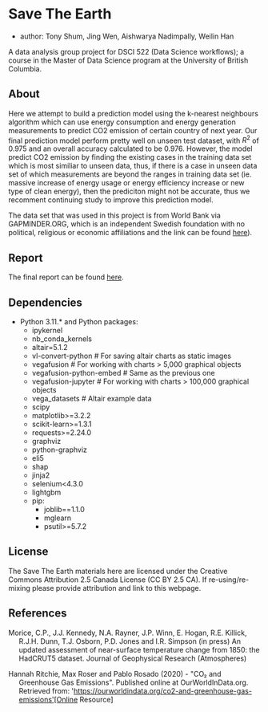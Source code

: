 # Save The Earth

  - author: Tony Shum, Jing Wen, Aishwarya Nadimpally, Weilin Han

A data analysis group project for DSCI 522 (Data Science workflows); a
course in the Master of Data Science program at the University of
British Columbia.

## About

Here we attempt to build a prediction model using the k-nearest neighbours algorithm
which can use energy consumption and energy generation measurements to predict CO2
emission of certain country of next year. Our final prediction model perform pretty well
on unseen test dataset, with $R^2$ of 0.975 and an overall accuracy calculated to be 0.976.
However, the model predict CO2 emission by finding the existing cases in the training data set
which is most similiar to unseen data, thus, if there is a case in unseen data set of which
measurements are beyond the ranges in training data set (ie. massive increase of energy usage
or energy efficiency increase or new type of clean energy), then the prediciton might not be
accurate, thus we recomment continuing study to improve this prediction model.

The data set that was used in this project is from World Bank via GAPMINDER.ORG, which is
an independent Swedish foundation with no political, religious or economic affiliations and
the link can be found [here](https://www.gapminder.org/)).

## Report

The final report can be found
[here](https://github.com/UBC-MDS/DSCI_522_Group-11_Save-The-Earth/blob/main/src/save_the_earth_model.html).

## Dependencies

  - Python 3.11.* and Python packages:
    - ipykernel
    - nb_conda_kernels
    - altair=5.1.2
    - vl-convert-python  # For saving altair charts as static images
    - vegafusion  # For working with charts > 5,000 graphical objects
    - vegafusion-python-embed  # Same as the previous one
    - vegafusion-jupyter  # For working with charts > 100,000 graphical objects
    - vega_datasets  # Altair example data
    - scipy
    - matplotlib>=3.2.2
    - scikit-learn>=1.3.1
    - requests>=2.24.0
    - graphviz
    - python-graphviz
    - eli5
    - shap
    - jinja2
    - selenium<4.3.0
    - lightgbm
    - pip:
        - joblib==1.1.0
        - mglearn
        - psutil>=5.7.2

## License

The Save The Earth materials here are licensed under the
Creative Commons Attribution 2.5 Canada License (CC BY 2.5 CA). If
re-using/re-mixing please provide attribution and link to this webpage.

## References

<div id="refs" class="references hanging-indent">

<div id="ref-Dua2019">

Morice, C.P., J.J. Kennedy, N.A. Rayner, J.P. Winn, E. Hogan, R.E. Killick, R.J.H. Dunn, T.J. Osborn, P.D. Jones and I.R. Simpson (in press) An updated assessment of near-surface temperature change from 1850: the HadCRUT5 dataset. Journal of Geophysical Research (Atmospheres)

</div>

<div id="ref-Streetetal">

Hannah Ritchie, Max Roser and Pablo Rosado (2020) - "CO₂ and Greenhouse Gas Emissions". Published online at OurWorldInData.org. Retrieved from: 'https://ourworldindata.org/co2-and-greenhouse-gas-emissions'[Online Resource]

</div>

</div>
